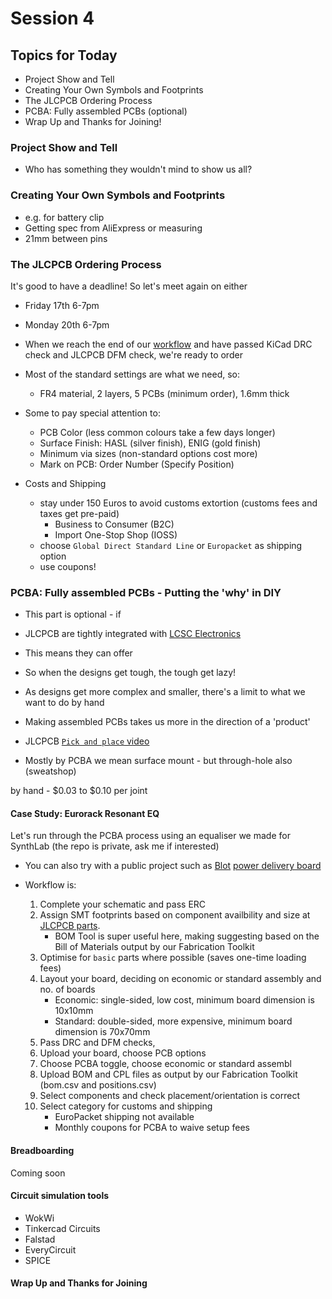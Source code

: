 # Session 4

## Topics for Today

- Project Show and Tell
- Creating Your Own Symbols and Footprints
- The JLCPCB Ordering Process
- PCBA: Fully assembled PCBs (optional)
- Wrap Up and Thanks for Joining!

### Project Show and Tell

- Who has something they wouldn't mind to show us all?

### Creating Your Own Symbols and Footprints

- e.g. for battery clip
- Getting spec from AliExpress or measuring
- 21mm between pins

### The JLCPCB Ordering Process

It's good to have a deadline! So let's meet again on either
- Friday 17th 6-7pm
- Monday 20th 6-7pm

- When we reach the end of our [workflow](https://github.com/fablabnk/PCB-SummerSchool/blob/main/SESSION2.md#recap-of-workflow) and have passed KiCad DRC check and JLCPCB DFM check, we're ready to order

- Most of the standard settings are what we need, so:
	- FR4 material, 2 layers, 5 PCBs (minimum order), 1.6mm thick
- Some to pay special attention to:
	- PCB Color (less common colours take a few days longer)
	- Surface Finish: HASL (silver finish), ENIG (gold finish)
	- Minimum via sizes (non-standard options cost more)
	- Mark on PCB: Order Number (Specify Position)

- Costs and Shipping
	- stay under 150 Euros to avoid customs extortion (customs fees and taxes get pre-paid)
		- Business to Consumer (B2C)
		- Import One-Stop Shop (IOSS)
	- choose `Global Direct Standard Line` or `Europacket` as shipping option
	- use coupons!

### PCBA: Fully assembled PCBs - Putting the 'why' in DIY

- This part is optional - if 

- JLCPCB are tightly integrated with [LCSC Electronics](https://www.lcsc.com/)
- This means they can offer 

- So when the designs get tough, the tough get lazy!
- As designs get more complex and smaller, there's a limit to what we want to do by hand
- Making assembled PCBs takes us more in the direction of a 'product'
- JLCPCB [`Pick and place` video](https://youtu.be/jTBOSob5MLg?si=vIx8LeCPXvVOmfTs)

- Mostly by PCBA we mean surface mount - but through-hole also (sweatshop)

by hand - $0.03 to $0.10 per joint

#### Case Study: Eurorack Resonant EQ

Let's run through the PCBA process using an equaliser we made for SynthLab (the repo is private, ask me if interested)

- You can also try with a public project such as [Blot](https://blot.hackclub.com/) [power delivery board](https://github.com/hackclub/blot/tree/main/hardware/motor-control-board/circuit/power-delivery)

- Workflow is:
	1. Complete your schematic and pass ERC
	2. Assign SMT footprints based on component availbility and size at [JLCPCB parts](https://jlcpcb.com/parts).
		- BOM Tool is super useful here, making suggesting based on the Bill of Materials output by our Fabrication Toolkit
	3. Optimise for `basic` parts where possible (saves one-time loading fees)
	4. Layout your board, deciding on economic or standard assembly and no. of boards
		- Economic: single-sided, low cost, minimum board dimension is 10x10mm
		- Standard: double-sided, more expensive, minimum board dimension is 70x70mm
	5. Pass DRC and DFM checks,  
	6. Upload your board, choose PCB options
	7. Choose PCBA toggle, choose economic or standard assembl
	8. Upload BOM and CPL files as output by our Fabrication Toolkit (bom.csv and positions.csv)
	9. Select components and check placement/orientation is correct
	10. Select category for customs and shipping
		- EuroPacket shipping not available
		- Monthly coupons for PCBA to waive setup fees

#### Breadboarding

Coming soon

#### Circuit simulation tools
- WokWi
- Tinkercad Circuits
- Falstad
- EveryCircuit
- SPICE

#### Wrap Up and Thanks for Joining